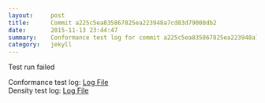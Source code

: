 ```yaml
---
layout:     post
title:      Commit a225c5ea835867825ea223948a7cd83d79008db2
date:       2015-11-13 23:44:47
summary:    Conformance test log for commit a225c5ea835867825ea223948a7cd83d79008db2.
category:   jekyll
---
```


Test run failed

Conformance test log: [Log File](http://s3-us-west-2.amazonaws.com/kraken-e2e-logs/conformance/kraken_a225c5ea835867825ea223948a7cd83d79008db2_conformance.log)   
Density test log: [Log File](http://s3-us-west-2.amazonaws.com/kraken-e2e-logs/conformance/kraken_a225c5ea835867825ea223948a7cd83d79008db2_density.log)    
